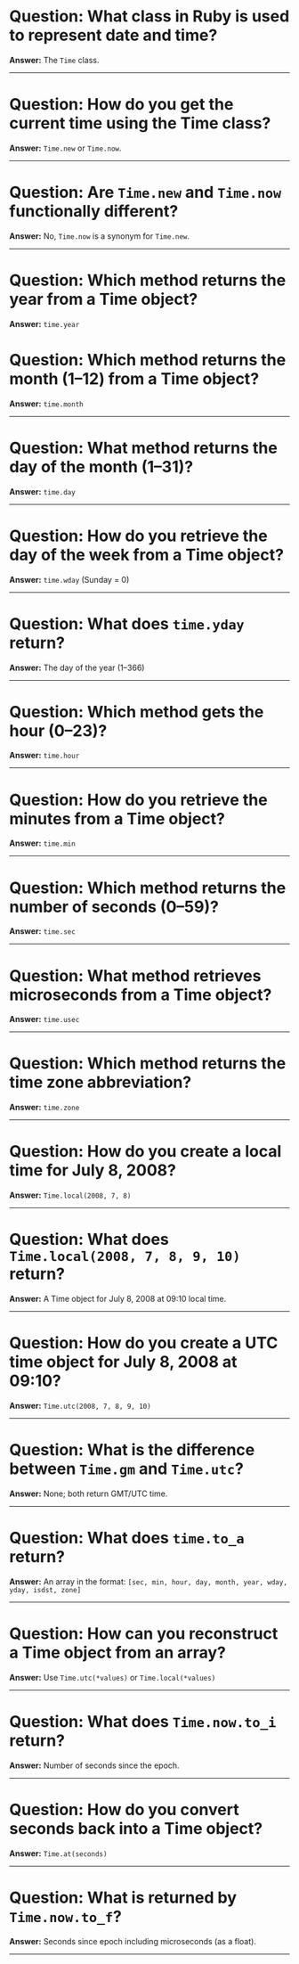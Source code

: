 # Question: What class in Ruby is used to represent date and time?

**Answer:** The `Time` class.

---

# Question: How do you get the current time using the Time class?

**Answer:** `Time.new` or `Time.now`.

---

# Question: Are `Time.new` and `Time.now` functionally different?

**Answer:** No, `Time.now` is a synonym for `Time.new`.

---

# Question: Which method returns the year from a Time object?

**Answer:** `time.year`

# Question: Which method returns the month (1–12) from a Time object?

**Answer:** `time.month`

---

# Question: What method returns the day of the month (1–31)?

**Answer:** `time.day`

---

# Question: How do you retrieve the day of the week from a Time object?

**Answer:** `time.wday` (Sunday = 0)

---

# Question: What does `time.yday` return?

**Answer:** The day of the year (1–366)

---

# Question: Which method gets the hour (0–23)?

**Answer:** `time.hour`

---

# Question: How do you retrieve the minutes from a Time object?

**Answer:** `time.min`

---

# Question: Which method returns the number of seconds (0–59)?

**Answer:** `time.sec`

---

# Question: What method retrieves microseconds from a Time object?

**Answer:** `time.usec`

---

# Question: Which method returns the time zone abbreviation?

**Answer:** `time.zone`

---

# Question: How do you create a local time for July 8, 2008?

**Answer:** `Time.local(2008, 7, 8)`

---

# Question: What does `Time.local(2008, 7, 8, 9, 10)` return?

**Answer:** A Time object for July 8, 2008 at 09:10 local time.

---

# Question: How do you create a UTC time object for July 8, 2008 at 09:10?

**Answer:** `Time.utc(2008, 7, 8, 9, 10)`

---

# Question: What is the difference between `Time.gm` and `Time.utc`?

**Answer:** None; both return GMT/UTC time.

---

# Question: What does `time.to_a` return?

**Answer:** An array in the format: `[sec, min, hour, day, month, year, wday, yday, isdst, zone]`

---

# Question: How can you reconstruct a Time object from an array?

**Answer:** Use `Time.utc(*values)` or `Time.local(*values)`

---

# Question: What does `Time.now.to_i` return?

**Answer:** Number of seconds since the epoch.

---

# Question: How do you convert seconds back into a Time object?

**Answer:** `Time.at(seconds)`

---

# Question: What is returned by `Time.now.to_f`?

**Answer:** Seconds since epoch including microseconds (as a float).

---
